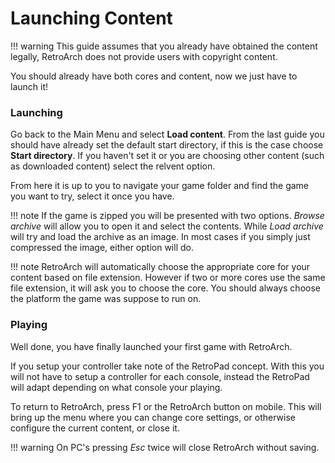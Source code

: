 # Launching Content

!!! warning
    This guide assumes that you already have obtained the content legally, RetroArch does not provide users with copyright content.

You should already have both cores and content, now we just have to launch it!

### Launching

Go back to the Main Menu and select **Load content**. From the last guide you should have already set the default start directory, if this is the case choose **Start directory**. If you haven't set it or you are choosing other content (such as downloaded content) select the relvent option.

From here it is up to you to navigate your game folder and find the game you want to try, select it once you have.

!!! note
    If the game is zipped you will be presented with two options. *Browse archive* will allow you to open it and select the contents. While *Load archive* will try and load the archive as an image. In most cases if you simply just compressed the image, either option will do.

!!! note
    RetroArch will automatically choose the appropriate core for your content based on file extension. However if two or more cores use the same file extension, it will ask you to choose the core. You should always choose the platform the game was suppose to run on.

### Playing

Well done, you have finally launched your first game with RetroArch.

If you setup your controller take note of the RetroPad concept. With this you will not have to setup a controller for each console, instead the RetroPad will adapt depending on what console your playing.

To return to RetroArch, press F1 or the RetroArch button on mobile. This will bring up the menu where you can change core settings, or otherwise configure the current content, or close it.

!!! warning
    On PC's pressing *Esc* twice will close RetroArch without saving.
